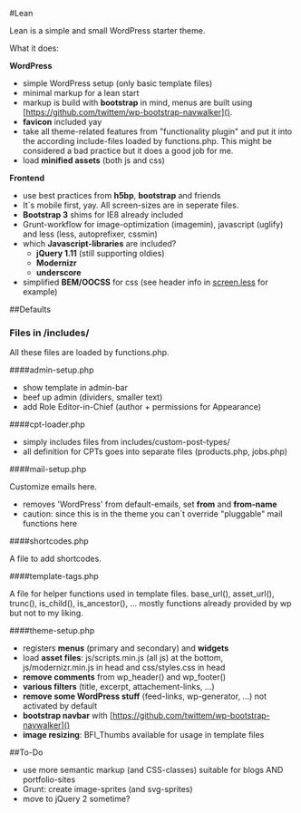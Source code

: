 #Lean

Lean is a simple and small WordPress starter theme.

What it does:

**WordPress**

- simple WordPress setup (only basic template files)
- minimal markup for a lean start
- markup is build with **bootstrap** in mind, menus are built using  [https://github.com/twittem/wp-bootstrap-navwalker]().
- **favicon** included yay
- take all theme-related features from "functionality plugin" and put it into the according include-files loaded by functions.php. This might be considered a bad practice but it does a good job for me.
- load **minified assets** (both js and css)

**Frontend**

- use best practices from **h5bp**, **bootstrap** and friends
- It´s mobile first, yay. All screen-sizes are in seperate files.
- **Bootstrap 3** shims for IE8 already included
- Grunt-workflow for image-optimization (imagemin), javascript (uglify) and less (less, autoprefixer, cssmin)
- which **Javascript-libraries** are included?
    - **jQuery 1.11** (still supporting oldies)
    - **Modernizr**
    - **underscore**
- simplified **BEM/OOCSS** for css (see header info in [screen.less](https://github.com/doingwebthings/lean/blob/master/assets/less/screen.less) for example)



##Defaults

### Files in /includes/

All these files are loaded by functions.php.

####admin-setup.php

- show template in admin-bar
- beef up admin (dividers, smaller text)
- add Role Editor-in-Chief (author + permissions for Appearance)

####cpt-loader.php

- simply includes files from includes/custom-post-types/
- all definition for CPTs goes into separate files (products.php, jobs.php)

####mail-setup.php

Customize emails here.

- removes 'WordPress' from default-emails, set **from** and **from-name**
- caution: since this is in the theme you can´t override "pluggable" mail functions here

####shortcodes.php

A file to add shortcodes.

####template-tags.php

A file for helper functions used in template files. base_url(), asset_url(), trunc(), is_child(), is_ancestor(), ... mostly functions already provided by wp but not to my liking.

####theme-setup.php

- registers **menus** (primary and secondary) and **widgets**
- load **asset files**: js/scripts.min.js (all js) at the bottom, js/modernizr.min.js in head and css/styles.css in head
- **remove comments** from wp_header() and wp_footer()
- **various filters** (title, excerpt, attachement-links, ...)
- **remove some WordPress stuff** (feed-links, wp-generator, ...) not activated by default
- **bootstrap navbar** with [https://github.com/twittem/wp-bootstrap-navwalker]()
- **image resizing**: BFI_Thumbs available for usage in template files

##To-Do

- use more semantic markup (and CSS-classes) suitable for blogs AND portfolio-sites
- Grunt: create image-sprites (and svg-sprites)
- move to jQuery 2 sometime?